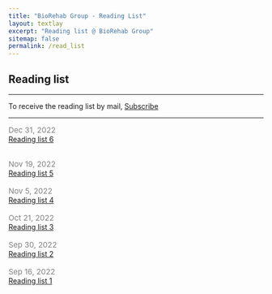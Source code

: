 ```yaml
---
title: "BioRehab Group - Reading List"
layout: textlay
excerpt: "Reading list @ BioRehab Group"
sitemap: false
permalink: /read_list
---
```


## Reading list

--- 

To receive the reading list by mail, <a href="https://forms.gle/tnrR7bbEnf3SqjmLA"> Subscribe</a>

---

<span style="color:gray;font-size:15px">Dec 31, 2022 </span> <br>
<a href = "/read_list/read_list_6/"> Reading list 6 </a>
<br>

<br>
<span style="color:gray;font-size:15px">Nov 19, 2022 </span> <br>
<a href = "/read_list/read_list_5/"> Reading list 5 </a>
<br>

<br>
<span style="color:gray;font-size:15px">Nov 5, 2022 </span><br>
<a href = "/read_list/read_list_4/"> Reading list 4 </a>
<br>

<br>
<span style="color:gray;font-size:15px">Oct 21, 2022 </span> <br>
<a href = "/read_list/read_list_3/"> Reading list 3 </a>
<br>

<br>
<span style="color:gray;font-size:15px">Sep 30, 2022 </span> <br>
<a href = "/read_list/read_list_2/"> Reading list 2 </a>
<br>

<br>
<span style="color:gray;font-size:15px">Sep 16, 2022 </span> <br>
<a href = "/read_list/read_list_1/"> Reading list 1 </a>
<br>



